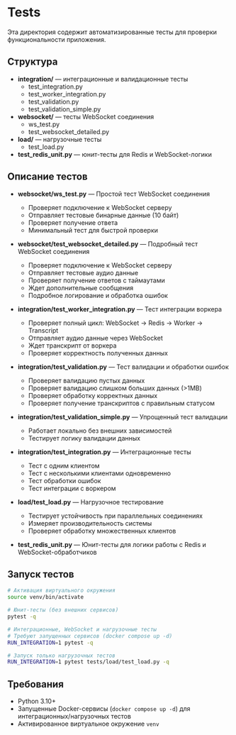 # Tests

Эта директория содержит автоматизированные тесты для проверки функциональности приложения.

## Структура

- **integration/** — интеграционные и валидационные тесты
    - test_integration.py
    - test_worker_integration.py
    - test_validation.py
    - test_validation_simple.py
- **websocket/** — тесты WebSocket соединения
    - ws_test.py
    - test_websocket_detailed.py
- **load/** — нагрузочные тесты
    - test_load.py
- **test_redis_unit.py** — юнит-тесты для Redis и WebSocket-логики

## Описание тестов

- **websocket/ws_test.py** — Простой тест WebSocket соединения
  - Проверяет подключение к WebSocket серверу
  - Отправляет тестовые бинарные данные (10 байт)
  - Проверяет получение ответа
  - Минимальный тест для быстрой проверки

- **websocket/test_websocket_detailed.py** — Подробный тест WebSocket соединения
  - Проверяет подключение к WebSocket серверу
  - Отправляет тестовые аудио данные
  - Проверяет получение ответов с таймаутами
  - Ждет дополнительные сообщения
  - Подробное логирование и обработка ошибок

- **integration/test_worker_integration.py** — Тест интеграции воркера
  - Проверяет полный цикл: WebSocket -> Redis -> Worker -> Transcript
  - Отправляет аудио данные через WebSocket
  - Ждет транскрипт от воркера
  - Проверяет корректность полученных данных

- **integration/test_validation.py** — Тест валидации и обработки ошибок
  - Проверяет валидацию пустых данных
  - Проверяет валидацию слишком больших данных (>1MB)
  - Проверяет обработку корректных данных
  - Проверяет получение транскриптов с правильным статусом

- **integration/test_validation_simple.py** — Упрощенный тест валидации
  - Работает локально без внешних зависимостей
  - Тестирует логику валидации данных

- **integration/test_integration.py** — Интеграционные тесты
  - Тест с одним клиентом
  - Тест с несколькими клиентами одновременно
  - Тест обработки ошибок
  - Тест интеграции с воркером

- **load/test_load.py** — Нагрузочное тестирование
  - Тестирует устойчивость при параллельных соединениях
  - Измеряет производительность системы
  - Проверяет обработку множественных клиентов

- **test_redis_unit.py** — Юнит-тесты для логики работы с Redis и WebSocket-обработчиков

## Запуск тестов

```bash
# Активация виртуального окружения
source venv/bin/activate

# Юнит-тесты (без внешних сервисов)
pytest -q

# Интеграционные, WebSocket и нагрузочные тесты
# Требуют запущенных сервисов (docker compose up -d)
RUN_INTEGRATION=1 pytest -q

# Запуск только нагрузочных тестов
RUN_INTEGRATION=1 pytest tests/load/test_load.py -q
```

## Требования

- Python 3.10+
- Запущенные Docker-сервисы (`docker compose up -d`) для интеграционных/нагрузочных тестов
- Активированное виртуальное окружение `venv`